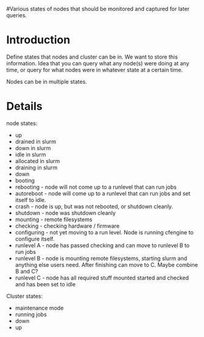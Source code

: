 #Various states of nodes that should be monitored and captured for later queries.

# Introduction #

Define states that nodes and cluster can be in. We want to store this information. Idea that you can query what any node(s) were doing at any time, or query for what nodes were in whatever state at a certain time.

Nodes can be in multiple states.

# Details #

node states:

  * up
  * drained in slurm
  * down in slurm
  * idle in slurm
  * allocated in slurm
  * draining in slurm
  * down
  * booting
  * rebooting - node will not come up to a runlevel that can run jobs
  * autoreboot - node will come up to a runlevel that can run jobs and set itself to idle.
  * crash - node is up, but was not rebooted, or shutdown cleanly.
  * shutdown - node was shutdown cleanly
  * mounting - remote filesystems
  * checking - checking hardware / firmware
  * configuring - not yet moving to a run level. Node is running cfengine to configure itself.
  * runlevel A - node has passed checking and can move to runlevel B to run jobs
  * runlevel B - node is mounting remote filesystems, starting slurm and anything else users need. After finishing can move to C. Maybe combine B and C?
  * runlevel C - node has all required stuff mounted started and checked and has been set to idle

Cluster states:

  * maintenance mode
  * running jobs
  * down
  * up